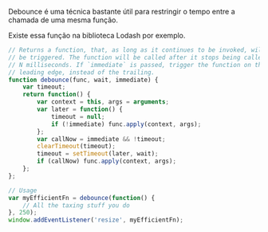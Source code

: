 Debounce é uma técnica bastante útil para restringir o tempo entre a chamada de uma mesma função.

Existe essa função na biblioteca Lodash por exemplo.


```js
// Returns a function, that, as long as it continues to be invoked, will not
// be triggered. The function will be called after it stops being called for
// N milliseconds. If `immediate` is passed, trigger the function on the
// leading edge, instead of the trailing.
function debounce(func, wait, immediate) {
	var timeout;
	return function() {
		var context = this, args = arguments;
		var later = function() {
			timeout = null;
			if (!immediate) func.apply(context, args);
		};
		var callNow = immediate && !timeout;
		clearTimeout(timeout);
		timeout = setTimeout(later, wait);
		if (callNow) func.apply(context, args);
	};
};

// Usage
var myEfficientFn = debounce(function() {
	// All the taxing stuff you do
}, 250);
window.addEventListener('resize', myEfficientFn);
```